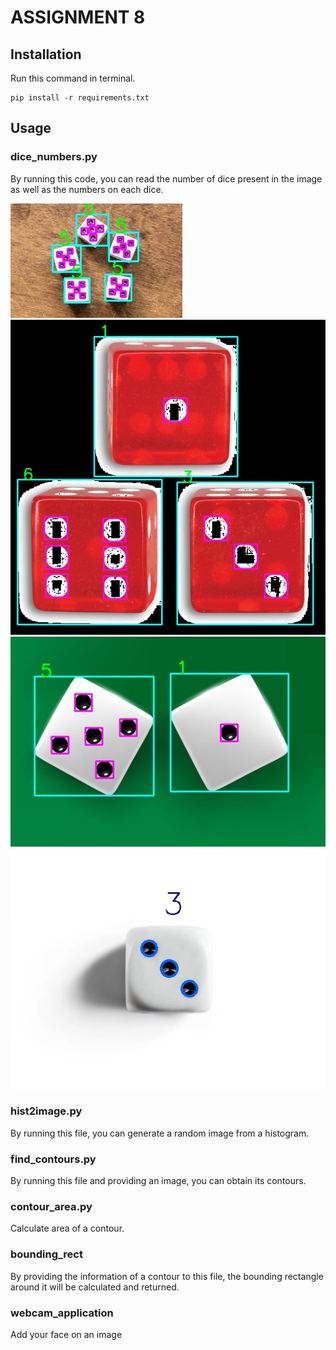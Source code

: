 # ASSIGNMENT 8

## Installation
Run this command in terminal.
```
pip install -r requirements.txt
```

## Usage
### dice_numbers.py
By running this code, you can read the number of dice present in the image as well as the numbers on each dice.

![dice 1](outputs/1.jpg)
![dice 2](outputs/2.jpg)
![dice 3](outputs/3.jpg)
![dice 3](outputs/4.jpg)


### hist2image.py
By running this file, you can generate a random image from a histogram.


### find_contours.py
By running this file and providing an image, you can obtain its contours.

### contour_area.py
Calculate area of a contour.

### bounding_rect
By providing the information of a contour to this file, the bounding rectangle around it will be calculated and returned.

### webcam_application
Add your face on an image


